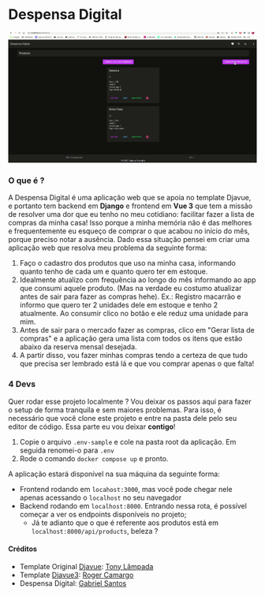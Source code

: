 # Despensa Digital

<img src='./frontend/src/assets/despensa.gif'/>

### O que é ?
A Despensa Digital é uma aplicação web que se apoia no template Djavue, e portanto tem backend em **Django** e frontend em **Vue 3** que tem a missão de resolver uma dor que eu tenho no meu cotidiano: facilitar fazer a lista de compras da minha casa!
Isso porque a minha memória não é das melhores e frequentemente eu esqueço de comprar o que acabou no início do mês, porque preciso notar a ausência. Dado essa situação pensei em criar uma aplicação web que resolva meu problema da seguinte forma:
1. Faço o cadastro dos produtos que uso na minha casa, informando quanto tenho de cada um e quanto quero ter em estoque.
2. Idealmente atualizo com frequência ao longo do mês informando ao app que consumi aquele produto. (Mas na verdade eu costumo atualizar antes de sair para fazer as compras hehe).
    Ex.: Registro macarrão e informo que quero ter 2 unidades dele em estoque e tenho 2 atualmente. Ao consumir clico no botão e ele reduz uma unidade para mim.
3. Antes de sair para o mercado fazer as compras, clico em "Gerar lista de compras" e a aplicação gera uma lista com todos os itens que estão abaixo da reserva mensal desejada.
4. A partir disso, vou fazer minhas compras tendo a certeza de que tudo que precisa ser lembrado está lá e que vou comprar apenas o que falta!

### 4 Devs

Quer rodar esse projeto localmente ? Vou deixar os passos aqui para fazer o setup de forma tranquila e sem maiores problemas.
Para isso, é necessário que você clone este projeto e entre na pasta dele pelo seu editor de código. Essa parte eu vou deixar **contigo**!

1. Copie o arquivo `.env-sample` e cole na pasta root da aplicação. Em seguida renomei-o para `.env`
2. Rode o comando `docker compose up` e pronto.

A aplicação estará disponível na sua máquina da seguinte forma:
- Frontend rodando em `locahost:3000`, mas você pode chegar nele apenas acessando o `localhost` no seu navegador
- Backend rodando em `localhost:8000`. Entrando nessa rota, é possível começar a ver os endpoints disponíveis no projeto;
    - Já te adianto que o que é referente aos produtos está em `localhost:8000/api/products`, beleza ?

#### Créditos

- Template Original [Djavue](https://github.com/evolutio/djavue): [Tony Lâmpada](https://github.com/tonylampada)
- Template [Djavue3](https://github.com/huogerac/djavue): [Roger Camargo](https://github.com/huogerac)
- Despensa Digital: [Gabriel Santos](https://github.com/Gabriels999)